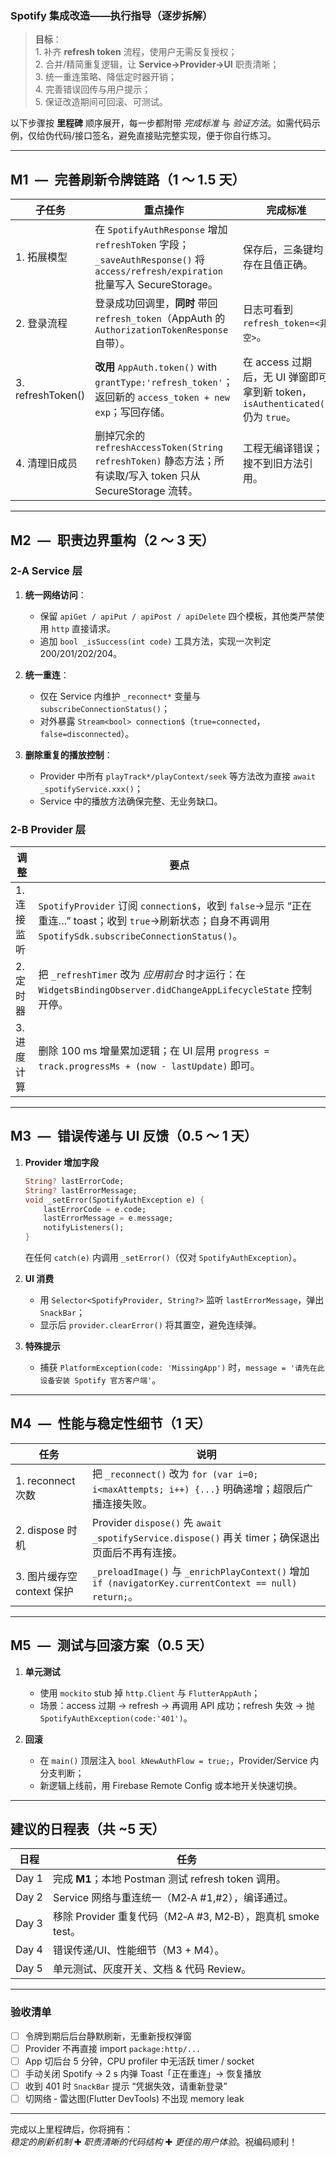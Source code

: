 ### Spotify 集成改造——执行指导（逐步拆解）

> **目标**：  
> 1. 补齐 **refresh token** 流程，使用户无需反复授权；  
> 2. 合并/精简重复逻辑，让 **Service→Provider→UI** 职责清晰；  
> 3. 统一重连策略、降低定时器开销；  
> 4. 完善错误回传与用户提示；  
> 5. 保证改造期间可回滚、可测试。  

以下步骤按 **里程碑** 顺序展开，每一步都附带 *完成标准* 与 *验证方法*。如需代码示例，仅给伪代码/接口签名，避免直接贴完整实现，便于你自行练习。

---

## M1 — 完善刷新令牌链路（1 ～ 1.5 天）

| 子任务 | 重点操作 | 完成标准 | 验证 |
|---|---|---|---|
|1. 拓展模型 | 在 `SpotifyAuthResponse` 增加 `refreshToken` 字段；`_saveAuthResponse()` 将 `access/refresh/expiration` 批量写入 SecureStorage。| 保存后，三条键均存在且值正确。| Flutter 调试面板 / `flutter_secure_storage.read()`。|
|2. 登录流程 | 登录成功回调里，**同时** 带回 `refresh_token`（AppAuth 的 `AuthorizationTokenResponse` 自带）。| 日志可看到 `refresh_token=<非空>`。| 打印 / 单元测试。|
|3. refreshToken() | **改用** `AppAuth.token()` with `grantType:'refresh_token'`；返回新的 `access_token + new exp`；写回存储。| 在 access 过期后，无 UI 弹窗即可拿到新 token，`isAuthenticated()` 仍为 `true`。| 人为把过期时间改成过去→调用任何 API→成功。|
|4. 清理旧成员 | 删掉冗余的 `refreshAccessToken(String refreshToken)` 静态方法；所有读取/写入 token 只从 SecureStorage 流转。| 工程无编译错误；搜不到旧方法引用。| IDE 全局搜索。|

---

## M2 — 职责边界重构（2 ～ 3 天）

### 2‑A Service 层

1. **统一网络访问**：  
   - 保留 `apiGet / apiPut / apiPost / apiDelete` 四个模板，其他类严禁使用 `http` 直接请求。  
   - 追加 `bool _isSuccess(int code)` 工具方法，实现一次判定 200/201/202/204。

2. **统一重连**：  
   - 仅在 Service 内维护 `_reconnect*` 变量与 `subscribeConnectionStatus()`；  
   - 对外暴露 `Stream<bool> connection$`（`true=connected`，`false=disconnected`）。

3. **删除重复的播放控制**：  
   - Provider 中所有 `playTrack*/playContext/seek` 等方法改为直接 `await _spotifyService.xxx()`；  
   - Service 中的播放方法确保完整、无业务缺口。

### 2‑B Provider 层

| 调整 | 要点 |
|---|---|
|1. 连接监听 | `SpotifyProvider` 订阅 `connection$`，收到 `false`→显示 “正在重连…” toast；收到 `true`→刷新状态；自身不再调用 `SpotifySdk.subscribeConnectionStatus()`。|
|2. 定时器 | 把 `_refreshTimer` 改为 *应用前台* 时才运行：在 `WidgetsBindingObserver.didChangeAppLifecycleState` 控制开停。|
|3. 进度计算 | 删除 100 ms 增量累加逻辑；在 UI 层用 `progress = track.progressMs + (now - lastUpdate)` 即可。|

---

## M3 — 错误传递与 UI 反馈（0.5 ～ 1 天）

1. **Provider 增加字段**  
   ```dart
   String? lastErrorCode;
   String? lastErrorMessage;
   void _setError(SpotifyAuthException e) {
       lastErrorCode = e.code;
       lastErrorMessage = e.message;
       notifyListeners();
   }
   ```
   在任何 `catch(e)` 内调用 `_setError()`（仅对 `SpotifyAuthException`）。

2. **UI 消费**  
   - 用 `Selector<SpotifyProvider, String?>` 监听 `lastErrorMessage`，弹出 `SnackBar`；  
   - 显示后 `provider.clearError()` 将其置空，避免连续弹。

3. **特殊提示**  
   - 捕获 `PlatformException(code: 'MissingApp')` 时，`message = '请先在此设备安装 Spotify 官方客户端'`。

---

## M4 — 性能与稳定性细节（1 天）

| 任务 | 说明 |
|---|---|
|1. reconnect 次数 | 把 `_reconnect()` 改为 `for (var i=0; i<maxAttempts; i++) {...}` 明确递增；超限后广播连接失败。|
|2. dispose 时机 | Provider `dispose()` 先 `await _spotifyService.dispose()` 再关 timer；确保退出页面后不再有连接。|
|3. 图片缓存空 context 保护 | `_preloadImage()` 与 `_enrichPlayContext()` 增加 `if (navigatorKey.currentContext == null) return;`。|

---

## M5 — 测试与回滚方案（0.5 天）

1. **单元测试**  
   - 使用 `mockito` stub 掉 `http.Client` 与 `FlutterAppAuth`；  
   - 场景：access 过期 → refresh → 再调用 API 成功；refresh 失效 → 抛 `SpotifyAuthException(code:'401')`。  

2. **回滚**  
   - 在 `main()` 顶层注入 `bool kNewAuthFlow = true;`，Provider/Service 内分支判断；  
   - 新逻辑上线前，用 Firebase Remote Config 或本地开关快速切换。

---

## 建议的日程表（共 ~5 天）

| 日程 | 任务 |
|---|---|
|Day 1 | 完成 **M1**；本地 Postman 测试 refresh token 调用。|
|Day 2 | Service 网络与重连统一（M2‑A #1,#2），编译通过。|
|Day 3 | 移除 Provider 重复代码（M2‑A #3, M2‑B），跑真机 smoke test。|
|Day 4 | 错误传递/UI、性能细节（M3 + M4）。|
|Day 5 | 单元测试、灰度开关、文档 & 代码 Review。|

---

### 验收清单

- [ ] 令牌到期后后台静默刷新，无重新授权弹窗  
- [ ] Provider 不再直接 import `package:http/...`  
- [ ] App 切后台 5 分钟，CPU profiler 中无活跃 timer / socket  
- [ ] 手动关闭 Spotify → 2 s 内弹 Toast「正在重连」→ 恢复播放  
- [ ] 收到 401 时 `SnackBar` 提示 “凭据失效，请重新登录”  
- [ ] 切网络 ‑ 雷达图(Flutter DevTools) 不出现 memory leak

---

完成以上里程碑后，你将拥有：  
*稳定的刷新机制* ✚ *职责清晰的代码结构* ✚ *更佳的用户体验*。祝编码顺利！